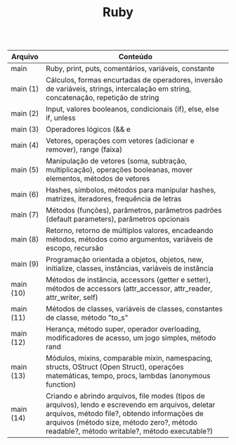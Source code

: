 <div align="center">
<h1>Ruby</h1><br><br> </div>

Arquivo | Conteúdo
--------|-----------
main | Ruby, print, puts, comentários, variáveis, constante<br>
main (1) | Cálculos, formas encurtadas de operadores, inversão de variáveis, strings, intercalação em string, concatenação, repetição de string<br>
main (2) | Input, valores booleanos, condicionais (if), else, else if, unless<br>
main (3) | Operadores lógicos (&& e || e !), case statements, repetições (loops), range (faixa)<br>
main (4) | Vetores, operações com vetores (adicionar e remover), range (faixa)<br>
main (5) | Manipulação de vetores (soma, subtração, multiplicação), operações booleanas, mover elementos, métodos de vetores <br>
main (6) | Hashes, símbolos, métodos para manipular hashes, matrizes, iteradores, frequência de letras <br>
main (7) | Métodos (funções), parâmetros, parâmetros padrões (default parameters), parâmetros opcionais <br>
main (8) | Retorno, retorno de múltiplos valores, encadeando métodos, métodos como argumentos, variáveis de escopo, recursão <br>
main (9) | Programação orientada a objetos, objetos, new, initialize, classes, instâncias, variáveis de instância <br>
main (10) | Métodos de instância, accessors (getter e setter), métodos de accessors (attr_accessor, attr_reader, attr_writer, self) <br>
main (11) | Métodos de classes, variáveis de classes, constantes de classe, método "to_s" <br>
main (12) | Herança, método super, operador overloading, modificadores de acesso, um jogo simples, método rand <br>
main (13) | Módulos, mixins, comparable mixin, namespacing, structs, OStruct (Open Struct), operações matemáticas, tempo, procs, lambdas (anonymous function)<br>
main (14) | Criando e abrindo arquivos, file modes (tipos de arquivos), lendo e escrevendo em arquivos, deletar arquivos, método file?, obtendo informações de arquivos (método size, método zero?, método readable?, método writable?, método executable?)
